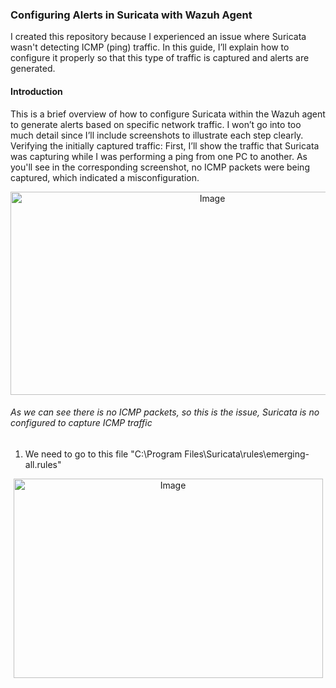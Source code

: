 ### Configuring Alerts in Suricata with Wazuh Agent
I created this repository because I experienced an issue where Suricata wasn't detecting ICMP (ping) traffic. In this guide, I’ll explain how to configure it properly so that this type of traffic is captured and alerts are generated.
#### Introduction
This is a brief overview of how to configure Suricata within the Wazuh agent to generate alerts based on specific network traffic. I won’t go into too much detail since I’ll include screenshots to illustrate each step clearly.
Verifying the initially captured traffic:
First, I’ll show the traffic that Suricata was capturing while I was performing a ping from one PC to another. As you'll see in the corresponding screenshot, no ICMP packets were being captured, which indicated a misconfiguration.
<p align="center">
  <img width="630" height="325" src="https://github.com/user-attachments/assets/fc659d8e-0e99-4667-9d8a-0d6b6cffcb81" alt="Image" />
</p>

###### As we can see there is no ICMP packets, so this is the issue, Suricata is no configured to capture ICMP traffic
1. We need to go to this file "C:\Program Files\Suricata\rules\emerging-all.rules"
<p align="center">
  <img width="495" height="319,8" alt="Image" src="https://github.com/user-attachments/assets/7943cd62-a5d7-461d-a76e-2799b6fef849" />
</p>
